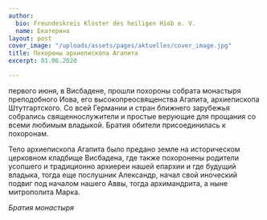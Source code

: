 ```yaml
---
author:
  bio: Freundeskreis Kloster des heiligen Hiob e. V.
  name: Екатерина
layout: post
cover_image: "/uploads/assets/pages/aktuelles/cover_image.jpg"
title: Похороны архиепископа Агапита
excerpt: 01.06.2020

---
```

первого июня, в Висбадене, прошли похороны собрата монастыря преподобного Иова, его высокопреосвященства Агапита, архиепископа Штутгартского. Со всей Германии и стран ближнего зарубежья собрались священнослужители и простые верующие для прощания со всеми любимым владыкой. Братия обители присоединилась к похоронам.

Тело архиепископа Агапита было предано земле на историческом церковном кладбище Висбадена, где также похоронены родители усопшего и традиционно архиереи нашей епархии и где будущий владыка, тогда еще послушник Александр, начал свой иноческий подвиг под началом нашего Аввы, тогда архимандрита, а ныне митрополита Марка.

_Братия монастыря_